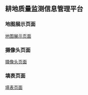 ## 耕地质量监测信息管理平台

### 地图展示页面
[地图展示页面](/images/1.png "地图展示页面")

### 摄像头页面
[摄像头页面](/images/2.png "摄像头页面")

### 填表页面
[填表页面](/images/3.png "填表页面")